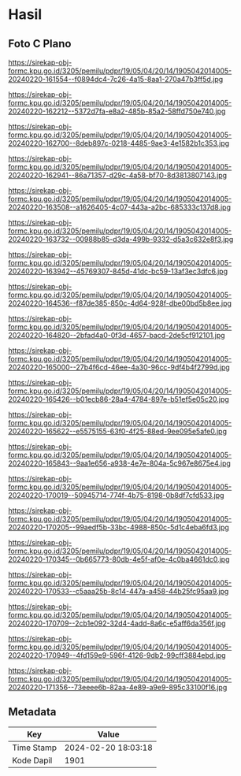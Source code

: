 # Hasil

## Foto C Plano

https://sirekap-obj-formc.kpu.go.id/3205/pemilu/pdpr/19/05/04/20/14/1905042014005-20240220-161554--f0894dc4-7c26-4a15-8aa1-270a47b3ff5d.jpg

https://sirekap-obj-formc.kpu.go.id/3205/pemilu/pdpr/19/05/04/20/14/1905042014005-20240220-162212--5372d7fa-e8a2-485b-85a2-58ffd750e740.jpg

https://sirekap-obj-formc.kpu.go.id/3205/pemilu/pdpr/19/05/04/20/14/1905042014005-20240220-162700--8deb897c-0218-4485-9ae3-4e1582b1c353.jpg

https://sirekap-obj-formc.kpu.go.id/3205/pemilu/pdpr/19/05/04/20/14/1905042014005-20240220-162941--86a71357-d29c-4a58-bf70-8d3813807143.jpg

https://sirekap-obj-formc.kpu.go.id/3205/pemilu/pdpr/19/05/04/20/14/1905042014005-20240220-163508--a1626405-4c07-443a-a2bc-685333c137d8.jpg

https://sirekap-obj-formc.kpu.go.id/3205/pemilu/pdpr/19/05/04/20/14/1905042014005-20240220-163732--00988b85-d3da-499b-9332-d5a3c632e8f3.jpg

https://sirekap-obj-formc.kpu.go.id/3205/pemilu/pdpr/19/05/04/20/14/1905042014005-20240220-163942--45769307-845d-41dc-bc59-13af3ec3dfc6.jpg

https://sirekap-obj-formc.kpu.go.id/3205/pemilu/pdpr/19/05/04/20/14/1905042014005-20240220-164536--f87de385-850c-4d64-928f-dbe00bd5b8ee.jpg

https://sirekap-obj-formc.kpu.go.id/3205/pemilu/pdpr/19/05/04/20/14/1905042014005-20240220-164820--2bfad4a0-0f3d-4657-bacd-2de5cf912101.jpg

https://sirekap-obj-formc.kpu.go.id/3205/pemilu/pdpr/19/05/04/20/14/1905042014005-20240220-165000--27b4f6cd-46ee-4a30-96cc-9df4b4f2799d.jpg

https://sirekap-obj-formc.kpu.go.id/3205/pemilu/pdpr/19/05/04/20/14/1905042014005-20240220-165426--b01ecb86-28a4-4784-897e-b51ef5e05c20.jpg

https://sirekap-obj-formc.kpu.go.id/3205/pemilu/pdpr/19/05/04/20/14/1905042014005-20240220-165622--e5575155-63f0-4f25-88ed-9ee095e5afe0.jpg

https://sirekap-obj-formc.kpu.go.id/3205/pemilu/pdpr/19/05/04/20/14/1905042014005-20240220-165843--9aa1e656-a938-4e7e-804a-5c967e8675e4.jpg

https://sirekap-obj-formc.kpu.go.id/3205/pemilu/pdpr/19/05/04/20/14/1905042014005-20240220-170019--50945714-774f-4b75-8198-0b8df7cfd533.jpg

https://sirekap-obj-formc.kpu.go.id/3205/pemilu/pdpr/19/05/04/20/14/1905042014005-20240220-170205--99aedf5b-33bc-4988-850c-5d1c4eba6fd3.jpg

https://sirekap-obj-formc.kpu.go.id/3205/pemilu/pdpr/19/05/04/20/14/1905042014005-20240220-170345--0b665773-80db-4e5f-af0e-4c0ba4661dc0.jpg

https://sirekap-obj-formc.kpu.go.id/3205/pemilu/pdpr/19/05/04/20/14/1905042014005-20240220-170533--c5aaa25b-8c14-447a-a458-44b25fc95aa9.jpg

https://sirekap-obj-formc.kpu.go.id/3205/pemilu/pdpr/19/05/04/20/14/1905042014005-20240220-170709--2cb1e092-32d4-4add-8a6c-e5aff6da356f.jpg

https://sirekap-obj-formc.kpu.go.id/3205/pemilu/pdpr/19/05/04/20/14/1905042014005-20240220-170949--4fd159e9-596f-4126-9db2-99cff3884ebd.jpg

https://sirekap-obj-formc.kpu.go.id/3205/pemilu/pdpr/19/05/04/20/14/1905042014005-20240220-171356--73eeee6b-82aa-4e89-a9e9-895c33100f16.jpg


## Metadata

| Key        | Value               |
| ---------- | ------------------- |
| Time Stamp | 2024-02-20 18:03:18 |
| Kode Dapil | 1901                |



